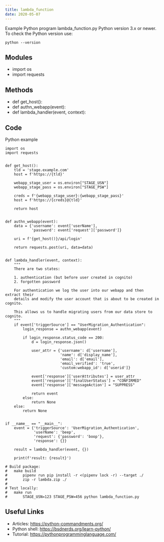 ```yaml
---
title: lambda_function
date: 2020-05-07
---
```

Example Python program lambda_function.py
Python version 3.x or newer.
To check the Python version use:

    python --version

## Modules

* import os
* import requests

## Methods

* def get_host():
* def authn_webapp(event):
* def lambda_handler(event, context):

## Code

Python example

    import os
    import requests
    
    
    def get_host():
        tld = 'stage.example.com'
        host = f'https://{tld}'
    
        webapp_stage_user = os.environ["STAGE_USN"]
        webapp_stage_pass = os.environ["STAGE_PSW"]
    
        creds = f'{webapp_stage_user}:{webapp_stage_pass}'
        host = f'https://{creds}@{tld}'
    
        return host
    
    
    def authn_webapp(event):
        data = {'username': event['userName'],
                'password': event['request']['password']}
    
        uri = f'{get_host()}/api/login'
    
        return requests.post(uri, data=data)
    
    
    def lambda_handler(event, context):
        """
        There are two states:
    
        1. authentication (but before user created in cognito)
        2. forgotten password
    
        For authentication we log the user into our webapp and then extract their
        details and modify the user account that is about to be created in cognito.
        
        This allows us to handle migrating users from our data store to cognito.
        """
        if event['triggerSource'] == "UserMigration_Authentication":
            login_response = authn_webapp(event)
    
            if login_response.status_code == 200:
                d = login_response.json()
    
                user_attr = {'username': d['username'],
                             'name': d['display_name'],
                             'email': d['email'],
                             'email_verified': 'true',
                             'custom:webapp_id': d['userid']}
    
                event['response']['userAttributes'] = user_attr
                event['response']['finalUserStatus'] = "CONFIRMED"
                event['response']['messageAction'] = "SUPPRESS"
    
                return event
            else:
                return None
        else:
            return None
    
    
    if __name__ == "__main__":
        event = {'triggerSource': 'UserMigration_Authentication',
                 'userName': 'beep',
                 'request': {'password': 'boop'},
                 'response': {}}
    
        result = lambda_handler(event, {})
    
        print(f'result: {result}')
    
    # Build package:
    #   make build
    #       pipenv run pip install -r <(pipenv lock -r) --target ./
    #       zip -r lambda.zip ./
    #
    # Test locally:
    #   make run
    #       STAGE_USN=123 STAGE_PSW=456 python lambda_function.py

## Useful Links

- Articles: https://python-commandments.org/
- Python shell: https://bsdnerds.org/learn-python/
- Tutorial: https://pythonprogramminglanguage.com/
